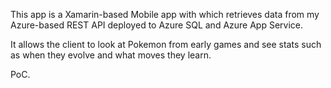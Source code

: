 This app is a Xamarin-based Mobile app with which retrieves data from my Azure-based REST API deployed to Azure SQL and Azure App Service.

It allows the client to look at Pokemon from early games and see stats such as when they evolve and what moves they learn.

PoC.
